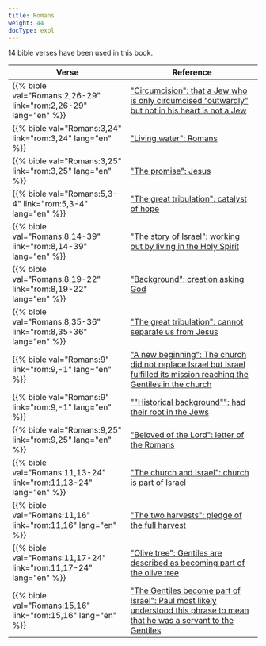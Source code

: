 ```yaml
---
title: Romans
weight: 44
docType: expl
---
```


14 bible verses have been used in this book.

| Verse | Reference |
|-------|-----------|
| {{% bible val="Romans:2,26-29" link="rom:2,26-29" lang="en" %}} | ["Circumcision": that a Jew who is only circumcised “outwardly” but not in his heart is not a Jew](../exampleSite/content/expl/../expl/background/israel/the-church-is-part-of-israel#7f94) |
| {{% bible val="Romans:3,24" link="rom:3,24" lang="en" %}} | ["Living water": Romans](../exampleSite/content/expl/../expl/content/paradise/the-new-jerusalem#bac3) |
| {{% bible val="Romans:3,25" link="rom:3,25" lang="en" %}} | ["The promise": Jesus](../exampleSite/content/expl/../expl/bible/daniel/the-70-year-weeks#2d32) |
| {{% bible val="Romans:5,3-4" link="rom:5,3-4" lang="en" %}} | ["The great tribulation": catalyst of hope](../exampleSite/content/expl/../expl/content/army/the-end-time-and-the-great-tribulation#a3b5) |
| {{% bible val="Romans:8,14-39" link="rom:8,14-39" lang="en" %}} | ["The story of Israel": working out by living in the Holy Spirit](../exampleSite/content/expl/../appl/topics/hero/who-rules-the-world#af6b) |
| {{% bible val="Romans:8,19-22" link="rom:8,19-22" lang="en" %}} | ["Background": creation asking God](../exampleSite/content/expl/../expl/content/bowls/the-bowls-of-wrath#a84e) |
| {{% bible val="Romans:8,35-36" link="rom:8,35-36" lang="en" %}} | ["The great tribulation": cannot separate us from Jesus](../exampleSite/content/expl/../expl/content/army/the-end-time-and-the-great-tribulation#a3b5) |
| {{% bible val="Romans:9" link="rom:9,-1" lang="en" %}} | ["A new beginning": The church did not replace Israel but Israel fulfilled its mission reaching the Gentiles in the church](../exampleSite/content/expl/../appl/background/israel/who-is-israel#a1e0) |
| {{% bible val="Romans:9" link="rom:9,-1" lang="en" %}} | [""Historical background"": had their root in the Jews](../exampleSite/content/expl/../quick/background/history/_index#None) |
| {{% bible val="Romans:9,25" link="rom:9,25" lang="en" %}} | ["Beloved of the Lord": letter of the Romans](../exampleSite/content/expl/../expl/background/israel/the-church-is-part-of-israel#3d64) |
| {{% bible val="Romans:11,13-24" link="rom:11,13-24" lang="en" %}} | ["The church and Israel": church is part of Israel](../exampleSite/content/expl/../expl/topics/others/dispensionalism-and-its-critic#40c6) |
| {{% bible val="Romans:11,16" link="rom:11,16" lang="en" %}} | ["The two harvests": pledge of the full harvest](../exampleSite/content/expl/../expl/content/harvest/gods-army-and-the-seven-angels#833c) |
| {{% bible val="Romans:11,17-24" link="rom:11,17-24" lang="en" %}} | ["Olive tree": Gentiles are described as becoming part of the olive tree](../exampleSite/content/expl/../expl/background/israel/the-church-is-part-of-israel#e179) |
| {{% bible val="Romans:15,16" link="rom:15,16" lang="en" %}} | ["The Gentiles become part of Israel": Paul most likely understood this phrase to mean that he was a servant to the Gentiles](../exampleSite/content/expl/../expl/background/israel/the-remnant-of-israel#0f15) |
